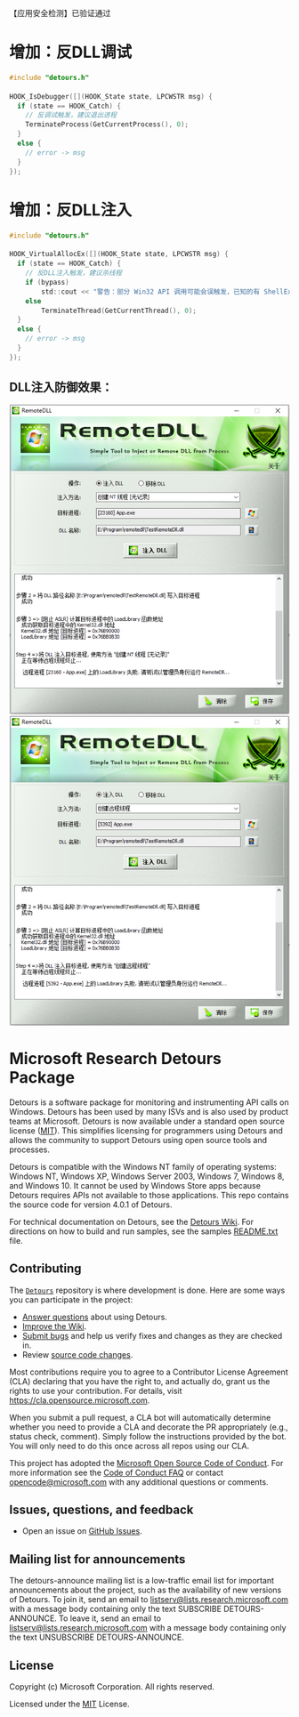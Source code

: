 【应用安全检测】已验证通过

# 增加：反DLL调试
```c
#include "detours.h"

HOOK_IsDebugger([](HOOK_State state, LPCWSTR msg) {
  if (state == HOOK_Catch) {
    // 反调试触发，建议退出进程
    TerminateProcess(GetCurrentProcess(), 0);
  }
  else {
    // error -> msg
  }
});
```

# 增加：反DLL注入
```c
#include "detours.h"

HOOK_VirtualAllocEx([](HOOK_State state, LPCWSTR msg) {
  if (state == HOOK_Catch) {
    // 反DLL注入触发，建议杀线程
    if (bypass)
        std::cout << "警告：部分 Win32 API 调用可能会误触发，已知的有 ShellExecuteEx，自行过滤即可";
    else
        TerminateThread(GetCurrentThread(), 0);
  }
  else {
    // error -> msg
  }
});
```

## DLL注入防御效果：
![image](https://github.com/zxffffffff/Detours-modified/blob/main-modified/微信图片_20230410111932.png)
![image](https://github.com/zxffffffff/Detours-modified/blob/main-modified/微信图片_20230410111925.png)



# Microsoft Research Detours Package

Detours is a software package for monitoring and instrumenting API calls on Windows. Detours
has been used by many ISVs and  is also  used by product teams at Microsoft. Detours is now available under
a standard open source  license ([MIT](https://github.com/microsoft/Detours/blob/master/LICENSE.md)).  This simplifies licensing for programmers using Detours
and allows the community to support Detours using open source tools and processes.

Detours is compatible with the Windows NT family of 
operating systems: Windows NT, Windows XP, Windows Server 2003, Windows 7,
Windows 8, and Windows 10.  It cannot be used by Windows Store apps
because Detours requires APIs not available to those applications. 
This repo contains the source code for version 4.0.1 of Detours.

For technical documentation on Detours, see the [Detours Wiki](https://github.com/microsoft/Detours/wiki).
For directions on how to build and run samples, see the
samples [README.txt](https://github.com/Microsoft/Detours/blob/master/samples/README.TXT) file.

## Contributing

The [`Detours`](https://github.com/microsoft/detours) repository is where development is done.
Here are some ways you can participate in the project:

* [Answer questions](https://github.com/microsoft/detours/issues) about using Detours.
* [Improve the Wiki](https://github.com/microsoft/detours/wiki).
* [Submit bugs](https://github.com/microsoft/detours/issues) and help us verify fixes and changes as they are checked in.
* Review [source code changes](https://github.com/microsoft/detours/pulls).

Most contributions require you to agree to a Contributor License Agreement (CLA) declaring that
you have the right to, and actually do, grant us the rights to use your contribution.
For details, visit https://cla.opensource.microsoft.com.

When you submit a pull request, a CLA bot will automatically determine whether you need to provide
a CLA and decorate the PR appropriately (e.g., status check, comment). Simply follow the instructions
provided by the bot. You will only need to do this once across all repos using our CLA.

This project has adopted the [Microsoft Open Source Code of Conduct](https://opensource.microsoft.com/codeofconduct/). For more information see the [Code of Conduct FAQ](https://opensource.microsoft.com/codeofconduct/faq/) or contact [opencode@microsoft.com](mailto:opencode@microsoft.com) with any additional questions or comments.

## Issues, questions, and feedback

* Open an issue on [GitHub Issues](https://github.com/Microsoft/detours/issues).

## Mailing list for announcements

The detours-announce mailing list is a low-traffic email list for important announcements 
about the project, such as the availability of new versions of Detours.  To join it, send 
an email to listserv@lists.research.microsoft.com with a 
message body containing only the text SUBSCRIBE DETOURS-ANNOUNCE.
To leave it, send an email to listserv@lists.research.microsoft.com with a 
message body containing only the text UNSUBSCRIBE DETOURS-ANNOUNCE.


## License

Copyright (c) Microsoft Corporation. All rights reserved.

Licensed under the [MIT](LICENSE.md) License.

